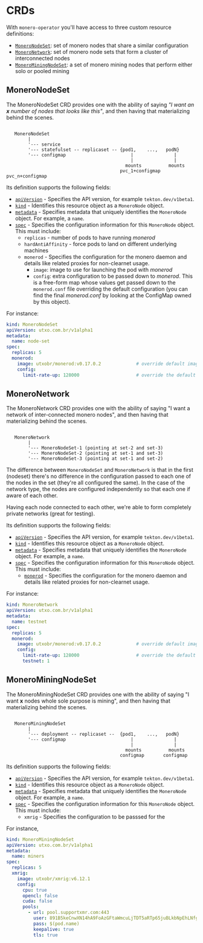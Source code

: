# CRDs

With `monero-operator` you'll have access to three custom resource definitions:

- [`MoneroNodeSet`](#moneronodeset): set of monero nodes that share a similar configuration
- [`MoneroNetwork`](#moneronetwork): set of monero node sets that form a cluster of interconnected nodes
- [`MoneroMiningNodeSet`](#monerominingnodeset): a set of monero mining nodes
  that perform either solo or pooled mining


## MoneroNodeSet

The MoneroNodeSet CRD provides one with the ability of saying _"I want an **x**
number of nodes that looks like this"_, and then having that materializing
behind the scenes.

```

   MoneroNodeSet
        |
        '--- service
        '--- statefulset -- replicaset -- {pod1,    ...,   podN}
        '--- configmap                        |               |
                                              |               |
                                            mounts          mounts
                                          pvc_1+configmap  pvc_n+configmap
```


Its definition supports the following fields:

- [`apiVersion`][kubernetes-overview] - Specifies the API version, for example
  `tekton.dev/v1beta1`.
- [`kind`][kubernetes-overview] - Identifies this resource object as a `MoneroNode` object.
- [`metadata`][kubernetes-overview] - Specifies metadata that uniquely identifies the
  `MoneroNode` object. For example, a `name`.
- [`spec`][kubernetes-overview] - Specifies the configuration information for
  this `MoneroNode` object. This must include:
  - `replicas` - number of pods to have running _monerod_
  - `hardAntiAffinity` - force pods to land on different underlying machines
  - `monerod` - Specifies the configuration for the
    monero daemon and details like related proxies for non-clearnet usage.
    - `image`: image to use for launching the pod with _monerod_
    - `config`: extra configuration to be passed down to _monerod_. This is a
      free-form map whose values get passed down to the `monerod.conf` file
      overriding the default configuration (you can find the final
      _monerod.conf_ by looking at the ConfigMap owned by this object).

[kubernetes-overview]: https://kubernetes.io/docs/concepts/overview/working-with-objects/kubernetes-objects/#required-fields

For instance:

```yaml
kind: MoneroNodeSet
apiVersion: utxo.com.br/v1alpha1
metadata:
  name: node-set
spec:
  replicas: 5
  monerod:
    image: utxobr/monerod:v0.17.0.2             # override default image
    config:
      limit-rate-up: 128000                     # override the default config
```


## MoneroNetwork

The MoneroNetwork CRD provides one with the ability of saying "I want a network
of inter-connected monero nodes", and then having that materializing behind the
scenes.

```

   MoneroNetwork
        |
        '--- MoneroNodeSet-1 (pointing at set-2 and set-3)
        '--- MoneroNodeSet-2 (pointing at set-1 and set-3)
        '--- MoneroNodeSet-3 (pointing at set-1 and set-2)

```


The difference between `MoneroNodeSet` and `MoneroNetwork` is that in the first
(nodeset) there's no difference in the configuration passed to each one of the
nodes in the set (they're all configured the same). In the case of the network
type, the nodes are configured independently so that each one if aware of each
other.

Having each node connected to each other, we're able to form completely private
networks (great for testing).


Its definition supports the following fields:

- [`apiVersion`][kubernetes-overview] - Specifies the API version, for example
  `tekton.dev/v1beta1`.
- [`kind`][kubernetes-overview] - Identifies this resource object as a `MoneroNode` object.
- [`metadata`][kubernetes-overview] - Specifies metadata that uniquely identifies the
  `MoneroNode` object. For example, a `name`.
- [`spec`][kubernetes-overview] - Specifies the configuration information for
  this `MoneroNode` object. This must include:
  - [`monerod`](#configuring-monerod) - Specifies the configuration for the
    monero daemon and details like related proxies for non-clearnet usage.

For instance:

```yaml
kind: MoneroNetwork
apiVersion: utxo.com.br/v1alpha1
metadata:
  name: testnet
spec:
  replicas: 5
  monerod:
    image: utxobr/monerod:v0.17.0.2             # override default image
    config:
      limit-rate-up: 128000                     # override the default config
      testnet: 1
```


## MoneroMiningNodeSet

The MoneroMiningNodeSet CRD provides one with the ability of saying "I want
**x** nodes whole sole purpose is mining", and then having that materializing
behind the scenes.

```

   MoneroMiningNodeSet
        |
        '--- deployment -- replicaset --  {pod1,    ...,   podN}
        '--- configmap                        |               |
                                              |               |
                                            mounts          mounts
                                          configmap       configmap
```

Its definition supports the following fields:

- [`apiVersion`][kubernetes-overview] - Specifies the API version, for example
  `tekton.dev/v1beta1`.
- [`kind`][kubernetes-overview] - Identifies this resource object as a `MoneroNode` object.
- [`metadata`][kubernetes-overview] - Specifies metadata that uniquely identifies the
  `MoneroNode` object. For example, a `name`.
- [`spec`][kubernetes-overview] - Specifies the configuration information for
  this `MoneroNode` object. This must include:
  - `xmrig` - Specifies the configuration to be passsed for the

For instance,

```yaml
kind: MoneroMiningNodeSet
apiVersion: utxo.com.br/v1alpha1
metadata:
  name: miners
spec:
  replicas: 5
  xmrig:
    image: utxobr/xmrig:v6.12.1
    config:
      cpu: true
      opencl: false
      cuda: false
      pools:
        - url: pool.supportxmr.com:443
          user: 891B5keCnwXN14hA9FoAzGFtaWmcuLjTDT5aRTp65juBLkbNpEhLNfgcBn6aWdGuBqBnSThqMPsGRjWVQadCrhoAT6CnSL3
          pass: $(pod.name)
          keepalive: true
          tls: true
```
